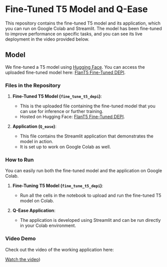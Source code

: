 # Fine-Tuned T5 Model and Q-Ease

This repository contains the fine-tuned T5 model and its application, which you can run on Google Colab and Streamlit. The model has been fine-tuned to improve performance on specific tasks, and you can see its live deployment in the video provided below.

## Model

We fine-tuned a T5 model using [Hugging Face](https://huggingface.co/google/flan-t5-large). You can access the uploaded fine-tuned model here: [FlanT5 Fine-Tuned DEPI](https://huggingface.co/ayaht/flant5finetuneddepi).

### Files in the Repository

1. **Fine-Tuned T5 Model (`fine_tune_t5_depi`)**:
    - This is the uploaded file containing the fine-tuned model that you can use for inference or further training.
    - Hosted on Hugging Face: [FlanT5 Fine-Tuned DEPI](https://huggingface.co/ayaht/flant5finetuneddepi).

2. **Application (`Q_ease`)**:
    - This file contains the Streamlit application that demonstrates the model in action.
    - It is set up to work on Google Colab as well.

### How to Run

You can easily run both the fine-tuned model and the application on Google Colab.

1. **Fine-Tuning T5 Model (`fine_tune_t5_depi`)**:
   - Run all the cells in the notebook to upload and run the fine-tuned T5 model on Colab.

2. **Q-Ease Application**:
   - The application is developed using Streamlit and can be run directly in your Colab environment. 


### Video Demo

Check out the video of the working application here:

[Watch the video](https://github.com/ayahT/depi_grad_project/blob/main/mp4_project.mp4))

